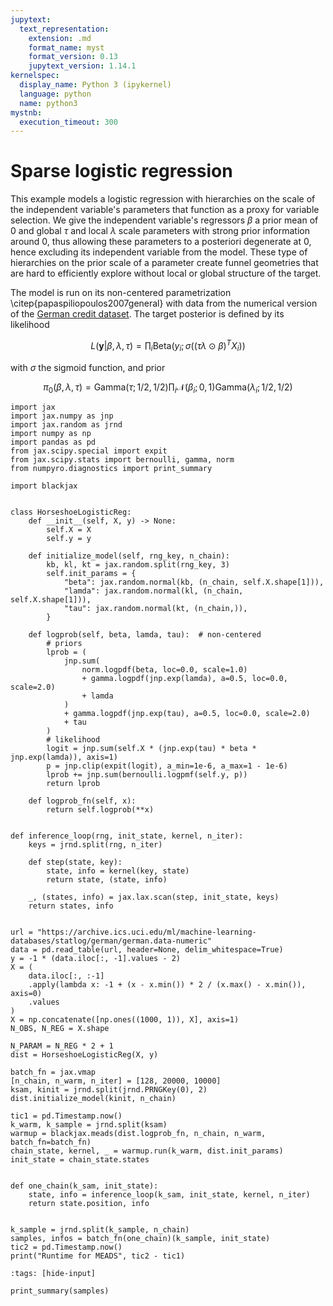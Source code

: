 ```yaml
---
jupytext:
  text_representation:
    extension: .md
    format_name: myst
    format_version: 0.13
    jupytext_version: 1.14.1
kernelspec:
  display_name: Python 3 (ipykernel)
  language: python
  name: python3
mystnb:
  execution_timeout: 300
---
```


# Sparse logistic regression

This example models a logistic regression with hierarchies on the scale of the independent variable's parameters that function as a proxy for variable selection. We give the independent variable's regressors $\beta$ a prior mean of 0 and global $\tau$ and local $\lambda$ scale parameters with strong prior information around 0, thus allowing these parameters to a posteriori degenerate at 0, hence excluding its independent variable from the model. These type of hierarchies on the prior scale of a parameter create funnel geometries that are hard to efficiently explore without local or global structure of the target.

The model is run on its non-centered parametrization \citep{papaspiliopoulos2007general} with data from the numerical version of the [German credit dataset](https://archive.ics.uci.edu/ml/datasets/statlog+(german+credit+data)). The target posterior is defined by its likelihood

$$
L(\mathbf{y}|\beta, \lambda, \tau) = \prod_i \text{Beta}(y_i;\sigma((\tau \lambda \odot \beta)^T X_i))
$$

with $\sigma$ the sigmoid function, and prior

$$
\pi_0(\beta, \lambda, \tau) = \text{Gamma}(\tau;1/2, 1/2)\prod_i \mathcal{N}(\beta_i;0, 1)\text{Gamma}(\lambda_i;1/2, 1/2)
$$


```{code-cell} ipython3
import jax
import jax.numpy as jnp
import jax.random as jrnd
import numpy as np
import pandas as pd
from jax.scipy.special import expit
from jax.scipy.stats import bernoulli, gamma, norm
from numpyro.diagnostics import print_summary

import blackjax


class HorseshoeLogisticReg:
    def __init__(self, X, y) -> None:
        self.X = X
        self.y = y

    def initialize_model(self, rng_key, n_chain):
        kb, kl, kt = jax.random.split(rng_key, 3)
        self.init_params = {
            "beta": jax.random.normal(kb, (n_chain, self.X.shape[1])),
            "lamda": jax.random.normal(kl, (n_chain, self.X.shape[1])),
            "tau": jax.random.normal(kt, (n_chain,)),
        }

    def logprob(self, beta, lamda, tau):  # non-centered
        # priors
        lprob = (
            jnp.sum(
                norm.logpdf(beta, loc=0.0, scale=1.0)
                + gamma.logpdf(jnp.exp(lamda), a=0.5, loc=0.0, scale=2.0)
                + lamda
            )
            + gamma.logpdf(jnp.exp(tau), a=0.5, loc=0.0, scale=2.0)
            + tau
        )
        # likelihood
        logit = jnp.sum(self.X * (jnp.exp(tau) * beta * jnp.exp(lamda)), axis=1)
        p = jnp.clip(expit(logit), a_min=1e-6, a_max=1 - 1e-6)
        lprob += jnp.sum(bernoulli.logpmf(self.y, p))
        return lprob

    def logprob_fn(self, x):
        return self.logprob(**x)


def inference_loop(rng, init_state, kernel, n_iter):
    keys = jrnd.split(rng, n_iter)

    def step(state, key):
        state, info = kernel(key, state)
        return state, (state, info)

    _, (states, info) = jax.lax.scan(step, init_state, keys)
    return states, info


url = "https://archive.ics.uci.edu/ml/machine-learning-databases/statlog/german/german.data-numeric"
data = pd.read_table(url, header=None, delim_whitespace=True)
y = -1 * (data.iloc[:, -1].values - 2)
X = (
    data.iloc[:, :-1]
    .apply(lambda x: -1 + (x - x.min()) * 2 / (x.max() - x.min()), axis=0)
    .values
)
X = np.concatenate([np.ones((1000, 1)), X], axis=1)
N_OBS, N_REG = X.shape

N_PARAM = N_REG * 2 + 1
dist = HorseshoeLogisticReg(X, y)

batch_fn = jax.vmap
[n_chain, n_warm, n_iter] = [128, 20000, 10000]
ksam, kinit = jrnd.split(jrnd.PRNGKey(0), 2)
dist.initialize_model(kinit, n_chain)

tic1 = pd.Timestamp.now()
k_warm, k_sample = jrnd.split(ksam)
warmup = blackjax.meads(dist.logprob_fn, n_chain, n_warm, batch_fn=batch_fn)
chain_state, kernel, _ = warmup.run(k_warm, dist.init_params)
init_state = chain_state.states


def one_chain(k_sam, init_state):
    state, info = inference_loop(k_sam, init_state, kernel, n_iter)
    return state.position, info


k_sample = jrnd.split(k_sample, n_chain)
samples, infos = batch_fn(one_chain)(k_sample, init_state)
tic2 = pd.Timestamp.now()
print("Runtime for MEADS", tic2 - tic1)
```

```{code-cell} ipython3
:tags: [hide-input]

print_summary(samples)
```
